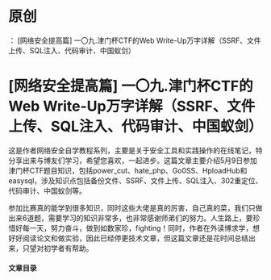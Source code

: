 # 原创
：  [网络安全提高篇] 一〇九.津门杯CTF的Web Write-Up万字详解（SSRF、文件上传、SQL注入、代码审计、中国蚁剑）

# [网络安全提高篇] 一〇九.津门杯CTF的Web Write-Up万字详解（SSRF、文件上传、SQL注入、代码审计、中国蚁剑）

这是作者网络安全自学教程系列，主要是关于安全工具和实践操作的在线笔记，特分享出来与博友们学习，希望您喜欢，一起进步。这篇文章主要介绍5月9日参加津门杯CTF题目知识，包括power_cut、hate_php、Go0SS、HploadHub和easysql，涉及知识点包括备份文件、SSRF、文件上传、SQL注入、302重定位、代码审计、中国蚁剑等。

参加比赛真的能学到很多知识，同时这些大佬是真的厉害，自己真的菜，我们只做出来6道题，需要学习的知识非常多，也非常感谢师弟们的努力。人生路上，要珍惜好每一天，努力奋斗，做到如数家珍，fighting！同时，作者在外读博求学，想好好阅读论文和做实验，因此已经停更技术文章，但这篇文章还是花时间总结出来，只望对初学者有帮助。

#### 文章目录
